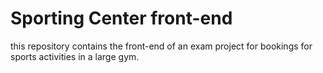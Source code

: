 # Sporting Center front-end
this repository contains the front-end of an exam project for bookings for sports activities in a large gym.
